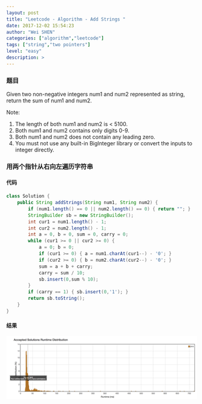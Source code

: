 ```yaml
---
layout: post
title: "Leetcode - Algorithm - Add Strings "
date: 2017-12-02 15:54:23
author: "Wei SHEN"
categories: ["algorithm","leetcode"]
tags: ["string","two pointers"]
level: "easy"
description: >
---
```


### 题目
Given two non-negative integers num1 and num2 represented as string, return the sum of num1 and num2.

Note:
1. The length of both num1 and num2 is < 5100.
2. Both num1 and num2 contains only digits 0-9.
3. Both num1 and num2 does not contain any leading zero.
4. You must not use any built-in BigInteger library or convert the inputs to integer directly.

### 用两个指针从右向左遍历字符串

#### 代码
```java
class Solution {
    public String addStrings(String num1, String num2) {
        if (num1.length() == 0 || num2.length() == 0) { return ""; }
        StringBuilder sb = new StringBuilder();
        int cur1 = num1.length() - 1;
        int cur2 = num2.length() - 1;
        int a = 0, b = 0, sum = 0, carry = 0;
        while (cur1 >= 0 || cur2 >= 0) {
            a = 0; b = 0;
            if (cur1 >= 0) { a = num1.charAt(cur1--) - '0'; }
            if (cur2 >= 0) { b = num2.charAt(cur2--) - '0'; }
            sum = a + b + carry;
            carry = sum / 10;
            sb.insert(0,sum % 10);
        }
        if (carry == 1) { sb.insert(0,'1'); }
        return sb.toString();
    }
}
```

#### 结果
![add-strings-1](/images/leetcode/add-strings-1.png)
